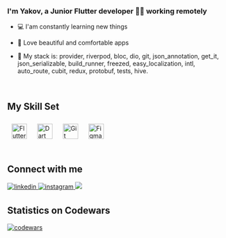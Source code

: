 ### <div align="left">I'm Yakov, a Junior Flutter developer 👨‍💻 working remotely</div>  
  

- 💻 I'am constantly learning new things  
  

- 📲 Love beautiful and comfortable apps
  

- 💫 My stack is: provider, riverpod, bloc, dio, git, json_annotation, get_it, json_serializable, build_runner, freezed, easy_localization, intl, auto_route, cubit, redux, protobuf, tests, hive.  
  
<br/>  

## My Skill Set  
<div align="left">  
<a href="https://flutter.dev/" target="_blank"><img style="margin: 10px" src="https://profilinator.rishav.dev/skills-assets/flutterio-icon.svg" alt="Flutter" height="35" /></a>  
<a href="https://dart.dev/" target="_blank"><img style="margin: 10px" src="https://profilinator.rishav.dev/skills-assets/dartlang-icon.svg" alt="Dart" height="35" /></a>  
<a href="https://github.com/" target="_blank"><img style="margin: 10px" src="https://profilinator.rishav.dev/skills-assets/git-scm-icon.svg" alt="Git" height="35" /></a>  
<a href="https://www.figma.com/" target="_blank"><img style="margin: 10px" src="https://profilinator.rishav.dev/skills-assets/figma-icon.svg" alt="Figma" height="35" /></a>  
</div>  
<br/>  

## Connect with me  
<a href="https://www.linkedin.com/in/yakov-matveev/" target="_blank">
<img src=https://img.shields.io/badge/linkedin-%231E77B5.svg?&style=for-the-badge&logo=linkedin&logoColor=white alt=linkedin style="margin-bottom: 5px;" />
</a>


<a href="https://instagram.com/yasha_matveev" target="_blank">
<img src=https://img.shields.io/badge/instagram-%23000000.svg?&style=for-the-badge&logo=instagram&logoColor=white alt=instagram style="margin-bottom: 5px;" />
</a>  

<a href="https://t.me/yasha_matveev" target="_blank">
<img src=https://img.shields.io/badge/Telegram-2CA5E0?style=for-the-badge&logo=telegram&logoColor=white/>
</a>  

<br />

## Statistics on Codewars
[![codewars](https://www.codewars.com/users/MatveevYasha/badges/small)](https://www.codewars.com/users/MatveevYasha)
